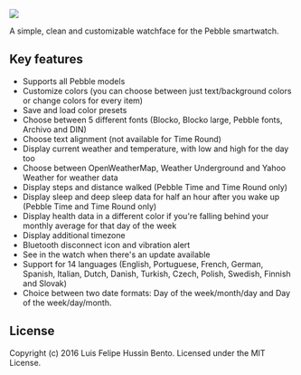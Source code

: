 ![](https://raw.githubusercontent.com/hussin/timeboxed-watchface/master/assets/banner_basalt.png)

A simple, clean and customizable watchface for the Pebble smartwatch.

## Key features

 * Supports all Pebble models
 * Customize colors (you can choose between just text/background colors or change colors for every item)
 * Save and load color presets
 * Choose between 5 different fonts (Blocko, Blocko large, Pebble fonts, Archivo and DIN)
 * Choose text alignment (not available for Time Round)
 * Display current weather and temperature, with low and high for the day too
 * Choose between OpenWeatherMap, Weather Underground and Yahoo Weather for weather data
 * Display steps and distance walked (Pebble Time and Time Round only)
 * Display sleep and deep sleep data for half an hour after you wake up (Pebble Time and Time Round only)
 * Display health data in a different color if you're falling behind your monthly average for that day of the week
 * Display additional timezone
 * Bluetooth disconnect icon and vibration alert
 * See in the watch when there's an update available
 * Support for 14 languages (English, Portuguese, French, German, Spanish, Italian, Dutch, Danish, Turkish, Czech, Polish, Swedish, Finnish and Slovak)
 * Choice between two date formats: Day of the week/month/day and Day of the week/day/month.

## License
Copyright (c) 2016 Luis Felipe Hussin Bento. Licensed under the MIT License.
